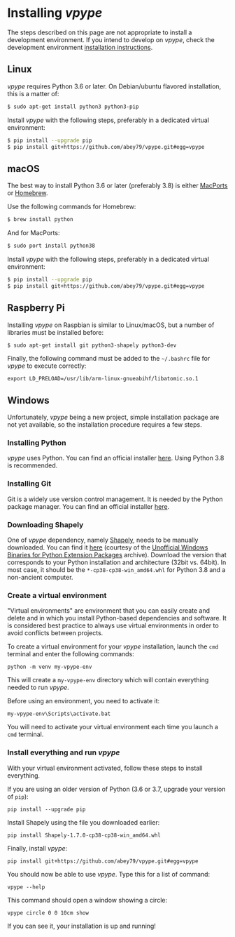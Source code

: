 # Installing _vpype_

The steps described on this page are not appropriate to install a development environment. If you intend to develop
on _vpype_, check the development environment [installation instructions](README.md#development-environment).

## Linux

_vpype_ requires Python 3.6 or later. On Debian/ubuntu flavored installation, this is a matter of:

```bash
$ sudo apt-get install python3 python3-pip
```

Install _vpype_ with the following steps, preferably in a dedicated virtual environment:

```bash
$ pip install --upgrade pip
$ pip install git+https://github.com/abey79/vpype.git#egg=vpype
```


## macOS

The best way to install Python 3.6 or later (preferably 3.8) is either [MacPorts](https://www.macports.org) or
[Homebrew](https://brew.sh).

Use the following commands for Homebrew:

```bash
$ brew install python
```

And for MacPorts:

```bash
$ sudo port install python38
```

Install _vpype_ with the following steps, preferably in a dedicated virtual environment:

```bash
$ pip install --upgrade pip
$ pip install git+https://github.com/abey79/vpype.git#egg=vpype
```


## Raspberry Pi

Installing _vpype_ on Raspbian is similar to Linux/macOS, but a number of libraries must be installed before:

```bash
$ sudo apt-get install git python3-shapely python3-dev
```

Finally, the following command must be added to the `~/.bashrc` file for _vpype_ to execute correctly:

```
export LD_PRELOAD=/usr/lib/arm-linux-gnueabihf/libatomic.so.1
```


## Windows

Unfortunately, _vpype_ being a new project, simple installation package are not yet available, so the installation procedure
requires a few steps.

### Installing Python

_vpype_ uses Python. You can find an official installer [here](https://www.python.org/downloads/windows/). Using Python 3.8
is recommended.

### Installing Git

Git is a widely use version control management. It is needed by the Python package manager. You can find an official
installer [here](https://git-scm.com/download/win).


### Downloading Shapely

One of _vpype_ dependency, namely [Shapely](https://shapely.readthedocs.io), needs to be manually downloaded. You can
find it [here](https://www.lfd.uci.edu/~gohlke/pythonlibs/#shapely) (courtesy of the
[Unofficial Windows Binaries for Python Extension Packages](https://www.lfd.uci.edu/~gohlke/pythonlibs/) archive).
Download the version that corresponds to your Python installation and architecture (32bit vs. 64bit). In most case, it
should be the `*‑cp38‑cp38‑win_amd64.whl` for Python 3.8 and a non-ancient computer.


### Create a virtual environment

"Virtual environments" are environment that you can easily create and delete and in which you install Python-based 
dependencies and software.
It is considered best practice to always use virtual environments in order to avoid conflicts between projects.

To create a virtual environment for your _vpype_ installation, launch the `cmd` terminal and enter the following commands:

```
python -m venv my-vpype-env
```

This will create a `my-vpype-env` directory which will contain everything needed to run _vpype_.

Before using an environment, you need to activate it:

```
my-vpype-env\Scripts\activate.bat
```

You will need to activate your virtual environment each time you launch a `cmd` terminal.

### Install everything and run _vpype_

With your virtual environment activated, follow these steps to install everything.

If you are using an older version of Python (3.6 or 3.7, upgrade your version of `pip`):

```
pip install --upgrade pip
```

Install Shapely using the file you downloaded earlier:

```
pip install Shapely-1.7.0-cp38-cp38-win_amd64.whl
```

Finally, install _vpype_:

```
pip install git+https://github.com/abey79/vpype.git#egg=vpype
```

You should now be able to use _vpype_. Type this for a list of command:

```
vpype --help
```

This command should open a window showing a circle:


```
vpype circle 0 0 10cm show
```

If you can see it, your installation is up and running!
